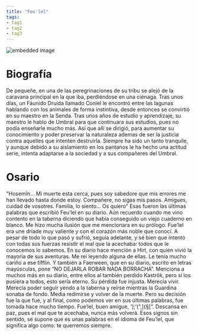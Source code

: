 ```yaml
---
title: "Feu'lel"
tags:
- tag1
- tag2
- tag3
---
```


![embedded image](https://assets.legendkeeper.com/a9b96e9f-99c7-432f-9a50-e178cb5fd637.jpg "Attachment")

# Biografía

De pequeñe, en una de las peregrinaciones de su tribu se alejó de la caravana principal en la que iba, perdiéndose en una ciénaga. Tras unos días, un Fáunido Druida llamado Conïel le encontró entre las lagunas hablando con los animales de forma instintiva, desde entonces se convirtió en su maestro en la Senda. Tras unos años de estudio y aprendizaje, su maestro le hablo de Umbral para que continuara sus estudios, pues no podía enseñarle mucho más. Así que allí se dirigió, para aumentar su conocimiento y poder preservar la naturaleza ademas de ser la justicia contra aquelles que intenten destruirla. Siempre ha sido un tanto tranquile, y aunque debido a su aislamiento en los pantanos le ha hecho una actitud serie, intenta adaptarse a la sociedad y a sus compañeres del Umbral.

# Osario

"Hosemîn... Mi muerte esta cerca, pues soy sabedore que mis errores me han llevado hasta donde estoy. Compañere, no sigas mis pasos. Amigues, cuidad de vosotres. Familia, lo siento... Os quiero" Esas fueron las últimas palabras que escribió Feu’lel en su diario. Aún recuerdo cuando me vino contento en la taberna diciendo que había conseguido un viejo cuaderno en blanco. Me hizo mucha ilusión que me mencionara en su prólogo. Fue’lel era une dríade muy valiente y con el corazón más noble que conocí. A pesar de todo lo que pasó y sufrió, seguía adelante, y sé bien que intentó con todas sus fuerzas resistir el mal que la acechaba: todos que le conocemos lo sabemos. En su diario hace mención a Hirt, con quien vivió la mayoría de sus aventuras. Me reí leyendo alguna de ellas. Le tenía mucho cariño a ese tifflin. Y también a Faerween, que en su diario, escrito en letras mayúsculas, pone “NO DEJARLA ROBAR NADA BORRACHA”. Menciona a muchos más en su diario, entre ellos al también perdido Kastrôk, pero si los pusiera a todos, esto sería eterno. Su pérdida fue injusta. Merecía vivir. Merecía poder seguir yendo a la taberna y reírse mientras la Guardina sonaba de fondo. Media redimirse y volver de la muerte. Pero su decisión fue la que fue, y al final, como podemos ver en sus últimas palabras, fue tomada hace mucho tiempo. Fue’lel, buen amigue, ‘];’(“,]{§\[“. Descansa en paz, pues el mal que te acechaba, nunca más volverá. Esos signos sin sentido, se supone que es unas palabras en el idioma de Feu’lel, que significa algo como: te querremos siempre.
